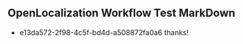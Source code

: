 ## OpenLocalization Workflow Test MarkDown
* e13da572-2f98-4c5f-bd4d-a508872fa0a6 thanks!

<!--HONumber=Jul16_HO4-->


